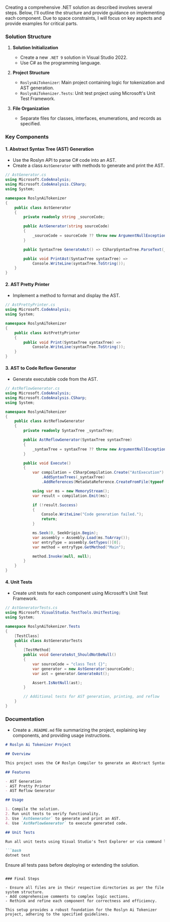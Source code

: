﻿Creating a comprehensive .NET solution as described involves several steps. Below, I'll outline the structure and provide guidance on implementing each component. Due to space constraints, I will focus on key aspects and provide examples for critical parts.

### Solution Structure

1. **Solution Initialization**
   - Create a new `.NET 9` solution in Visual Studio 2022.
   - Use C# as the programming language.

2. **Project Structure**
   - `RoslynAiTokenizer`: Main project containing logic for tokenization and AST generation.
   - `RoslynAiTokenizer.Tests`: Unit test project using Microsoft's Unit Test Framework.

3. **File Organization**
   - Separate files for classes, interfaces, enumerations, and records as specified.

### Key Components

#### 1. Abstract Syntax Tree (AST) Generation

- Use the Roslyn API to parse C# code into an AST.
- Create a class `AstGenerator` with methods to generate and print the AST.

```csharp
// AstGenerator.cs
using Microsoft.CodeAnalysis;
using Microsoft.CodeAnalysis.CSharp;
using System;

namespace RoslynAiTokenizer
{
    public class AstGenerator
    {
        private readonly string _sourceCode;

        public AstGenerator(string sourceCode)
        {
            _sourceCode = sourceCode ?? throw new ArgumentNullException(nameof(sourceCode));
        }

        public SyntaxTree GenerateAst() => CSharpSyntaxTree.ParseText(_sourceCode);

        public void PrintAst(SyntaxTree syntaxTree) =>
            Console.WriteLine(syntaxTree.ToString());
    }
}
```

#### 2. AST Pretty Printer

- Implement a method to format and display the AST.

```csharp
// AstPrettyPrinter.cs
using Microsoft.CodeAnalysis;
using System;

namespace RoslynAiTokenizer
{
    public class AstPrettyPrinter
    {
        public void Print(SyntaxTree syntaxTree) =>
            Console.WriteLine(syntaxTree.ToString());
    }
}
```

#### 3. AST to Code Reflow Generator

- Generate executable code from the AST.

```csharp
// AstReflowGenerator.cs
using Microsoft.CodeAnalysis;
using Microsoft.CodeAnalysis.CSharp;
using System;

namespace RoslynAiTokenizer
{
    public class AstReflowGenerator
    {
        private readonly SyntaxTree _syntaxTree;

        public AstReflowGenerator(SyntaxTree syntaxTree)
        {
            _syntaxTree = syntaxTree ?? throw new ArgumentNullException(nameof(syntaxTree));
        }

        public void Execute()
        {
            var compilation = CSharpCompilation.Create("AstExecution")
                .AddSyntaxTrees(_syntaxTree)
                .AddReferences(MetadataReference.CreateFromFile(typeof(object).Assembly.Location));

            using var ms = new MemoryStream();
            var result = compilation.Emit(ms);

            if (!result.Success)
            {
                Console.WriteLine("Code generation failed.");
                return;
            }

            ms.Seek(0, SeekOrigin.Begin);
            var assembly = Assembly.Load(ms.ToArray());
            var entryType = assembly.GetTypes()[0];
            var method = entryType.GetMethod("Main");

            method.Invoke(null, null);
        }
    }
}
```

#### 4. Unit Tests

- Create unit tests for each component using Microsoft's Unit Test Framework.

```csharp
// AstGeneratorTests.cs
using Microsoft.VisualStudio.TestTools.UnitTesting;
using System;

namespace RoslynAiTokenizer.Tests
{
    [TestClass]
    public class AstGeneratorTests
    {
        [TestMethod]
        public void GenerateAst_ShouldNotBeNull()
        {
            var sourceCode = "class Test {}";
            var generator = new AstGenerator(sourceCode);
            var ast = generator.GenerateAst();

            Assert.IsNotNull(ast);
        }

        // Additional tests for AST generation, printing, and reflow
    }
}
```

### Documentation

- Create a `.README.md` file summarizing the project, explaining key components, and providing usage instructions.

```markdown
# Roslyn Ai Tokenizer Project

## Overview

This project uses the C# Roslyn Compiler to generate an Abstract Syntax Tree (AST) from source code. It includes utilities for printing the AST and reflowing it back into executable code.

## Features

- AST Generation
- AST Pretty Printer
- AST Reflow Generator

## Usage

1. Compile the solution.
2. Run unit tests to verify functionality.
3. Use `AstGenerator` to generate and print an AST.
4. Use `AstReflowGenerator` to execute generated code.

## Unit Tests

Run all unit tests using Visual Studio's Test Explorer or via command line with:

```bash
dotnet test
```

Ensure all tests pass before deploying or extending the solution.
```

### Final Steps

- Ensure all files are in their respective directories as per the file system structure.
- Add comprehensive comments to complex logic sections.
- Rethink and refine each component for correctness and efficiency.

This setup provides a robust foundation for the Roslyn Ai Tokenizer project, adhering to the specified guidelines.